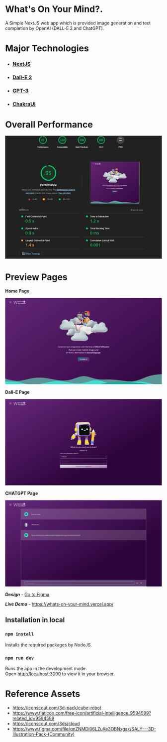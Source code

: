 # What's On Your Mind?.
A Simple NextJS web app which is provided image generation and text completion by OpenAI (DALL-E 2 and ChatGPT).

# Major Technologies
- ### [NextJS](https://nextjs.org/)
- ### [Dall-E 2](https://openai.com/product/dall-e-2)
- ### [GPT-3](https://openai.com/product)
- ### [ChakraUI](https://chakra-ui.com/)

# Overall Performance
![home_desktop](./images//lighthouse-score.jpg)

# Preview Pages
**Home Page**

![home](./images//home.png)

**Dall-E Page**

![dall-e](./images//dall-e.png)

**CHATGPT Page**

![CHATGPT](./images//chatgpt-page.png)

***Design*** - [Go to Figma](https://www.figma.com/file/wBQzIq98BEM0WEpH99vdl2/What's-on-your-mind%3F?t=dZfoToYn5Gv7SkiR-1) 

***Live Demo*** - https://whats-on-your-mind.vercel.app/

## Installation in local

### `npm install`

Installs the required packages by NodeJS.

### `npm run dev`

Runs the app in the development mode.\
Open [http://localhost:3000](http://localhost:3000) to view it in your browser.

# Reference Assets
- https://iconscout.com/3d-pack/cube-robot
- https://www.flaticon.com/free-icon/artificial-intelligence_9594599?related_id=9594599
- https://iconscout.com/3ds/cloud
- https://www.figma.com/file/qnZNMDi06LZuKe3OBNxgax/SALY---3D-Illustration-Pack-(Community)